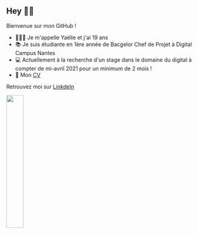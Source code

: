 ## Hey 👋🏼

Bienvenue sur mon GitHub !

 - 👩🏽‍💻 Je m'appelle Yaëlle et j'ai 19 ans
 - 📚 Je suis étudiante en 1ère année de Bacgelor Chef de Projet à Digital Campus Nantes
 - 💻 Actuellement à la recherche d'un stage dans le domaine du digital à compter de mi-avril 2021 pour un minimum de 2 mois !
 - 📄 Mon [CV](https://github.com/YaellePlumail/YaellePlumail/raw/main/CV%202020.pdf)
 
 Retrouvez moi sur [LinkdeIn](https://www.linkedin.com/in/yaëlle-plumail-5b76481b7/)
 
<img width="30%" src=https://lovelyrefinement.com/wp-content/uploads/2019/04/Things-to-remember.jpg>

